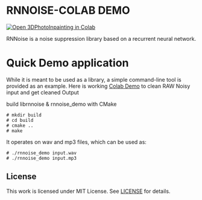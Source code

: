 # RNNOISE-COLAB DEMO

[![Open 3DPhotoInpainting in Colab](https://colab.research.google.com/assets/colab-badge.svg)](https://colab.research.google.com/drive/1lBx156kISjDKdMNZBV5UiPQNPLRN9Ld2)

RNNoise is a noise suppression library based on a recurrent neural network.

# Quick Demo application

While it is meant to be used as a library, a simple command-line tool is provided as an example. Here is working [Colab Demo](https://colab.research.google.com/drive/1lBx156kISjDKdMNZBV5UiPQNPLRN9Ld2?usp=sharing) to clean RAW Noisy input and get cleaned Output

build librnnoise & rnnoise_demo with CMake

```
# mkdir build
# cd build
# cmake ..
# make
```

It operates on wav and mp3 files, which can be used as:
```
# ./rnnoise_demo input.wav
# ./rnnoise_demo input.mp3
```

## License
This work is licensed under MIT License. See [LICENSE](LICENSE) for details. 
